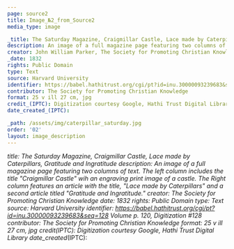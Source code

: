 ```yaml
---
page: source2
title: Image_№2_from_Source2
media_type: image

_title: The Saturday Magazine, Craigmillar Castle, Lace made by Caterpillars, Gratitude and Ingratitude
description: An image of a full magazine page featuring two columns of text. The left column includes the title "Craigmillar Castle" wih an engraving print image of a castle. The Right column features an article with the title, "Lace made by Caterpillars" and a second article titled "Gratitude and Ingratitude." 
creator: John William Parker, The Society for Promoting Christian Knowledge
_date: 1832
rights: Public Domain
type: Text
source: Harvard University
identifier: https://babel.hathitrust.org/cgi/pt?id=inu.30000093239683&seq=128 Volume p. 120, Digitization #128
contributor: The Society for Promoting Christian Knowledge
format: 25 v ill 27 cm, jpg
credit_(IPTC): Digitization courtesy Google, Hathi Trust Digital Library
date_created_(IPTC):

_path: /assets/img/caterpillar_saturday.jpg
order: '02'
layout: image_description
---
```


_title: The Saturday Magazine, Craigmillar Castle, Lace made by Caterpillars, Gratitude and Ingratitude
description: An image of a full magazine page featuring two columns of text. The left column includes the title "Craigmillar Castle" wih an engraving print image of a castle. The Right column features an article with the title, "Lace made by Caterpillars" and a second article titled "Gratitude and Ingratitude." 
creator: The Society for Promoting Christian Knowledge
_date: 1832
rights: Public Domain
type: Text
source: Harvard University
identifier: https://babel.hathitrust.org/cgi/pt?id=inu.30000093239683&seq=128 Volume p. 120, Digitization #128
contributor: The Society for Promoting Christian Knowledge
format: 25 v ill 27 cm, jpg
credit_(IPTC): Digitization courtesy Google, Hathi Trust Digital Library
date_created_(IPTC):
